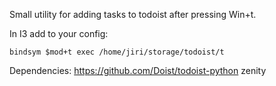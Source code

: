 
Small utility for adding tasks to todoist after pressing Win+t.

In I3 add to your config:

    bindsym $mod+t exec /home/jiri/storage/todoist/t

Dependencies:
https://github.com/Doist/todoist-python
zenity


